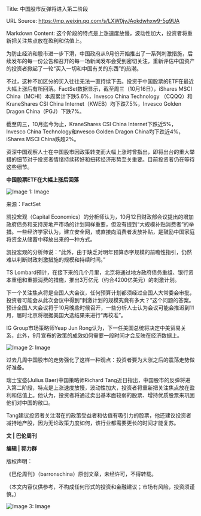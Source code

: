 Title: 中国股市反弹将进入第二阶段

URL Source: https://mp.weixin.qq.com/s/LXW0jyJAokdwhxw9-5g9UA

Markdown Content:
这个阶段的特点是上涨速度放慢，波动性加大，投资者将重新把关注焦点放在盈利和估值上。

为防止经济和股市进一步下滑，中国政府从9月份开始推出了一系列刺激措施，后续发布的每一份公告和召开的每一场新闻发布会受到密切关注，重新评估中国资产的投资者掀起了一轮“买入一切和中国有关的东西”的热潮。

不过，这种不加区分的买入往往无法一直持续下去。投资于中国股票的ETF在最近大幅上涨后有所回落。FactSet数据显示，截至周三（10月16日），iShares MSCI China（MCHI）本周累计下跌5.6%，Invesco China Technology （CQQQ）和KraneShares CSI China Internet（KWEB）均下跌7.5%，Invesco Golden Dragon China（PGJ）下跌7%。

截至周三，10月迄今为止，KraneShares CSI China Internet下跌近5%，Invesco China Technology和nvesco Golden Dragon China均下跌近4%，iShares MSCI China跌超2%。

资深中国观察人士在中国股市因政策转变而大幅上涨时曾指出，即将出台的重大举措的细节对于投资者情绪持续转好和扭转经济形势至关重要。目前投资者仍在等待这些细节。

**中国股票ETF在大幅上涨后回落**

![Image 1: Image](https://mmbiz.qpic.cn/mmbiz_png/CvWbvSuybEp9pO0XPCpdpxaXgU6DhMeO3qTrUNFkRbZqvU3xXJZDgck0GBb6XSCOUbD1CVtV9IKGWLVicKhqWSw/640?wx_fmt=png&from=appmsg&tp=webp&wxfrom=5&wx_lazy=1&wx_co=1)

来源：FactSet

凯投宏观（Capital Economics）的分析师认为，10月12日财政部会议提出的增加政府债务和支持房地产市场的计划同样重要，但没有提到“大规模补贴消费者”的举措。一些经济学家认为，建立安全网，或直接向消费者发放补贴，是鼓励中国家庭将资金从储蓄中释放出来的一种方式。

凯投宏观的分析师说：“此外，由于缺乏对明年预算赤字规模的前瞻性指引，仍然难以判断财政刺激措施的规模和持续时间。”

TS Lombard预计，在接下来的几个月里，北京将通过地方政府债务重组、银行资本重组和重振消费的措施，推出3万亿元（约合4200亿美元）的刺激计划。

下一个关注焦点将是全国人大会议，任何预算计划都须经过全国人大常委会审批，投资者可能会从此次会议中得到“刺激计划的规模究竟有多大？”这个问题的答案。预计全国人大会议将于10月晚些时候召开，一些分析人士认为会议可能会推迟到11月，届时北京将根据美国大选结果来进行“再校准”。

IG Group市场策略师Yeap Jun Rong认为，下一任美国总统将决定中美贸易关系，此外，9月宣布的政策的成效如何需要一段时间才会反映在经济数据上。

![Image 2: Image](https://mmbiz.qpic.cn/mmbiz_png/CvWbvSuybEp9pO0XPCpdpxaXgU6DhMeOjwWnTicTYdBjvhepr9a8AWGm5n2kyop5oydc9ddibzxa6aRqNpfGErgw/640?wx_fmt=png&from=appmsg)

过去几周中国股市的走势强化了这样一种观点：投资者要为大涨之后的震荡走势做好准备。

瑞士宝盛(Julius Baer)中国策略师Richard Tang近日指出，中国股市的反弹将进入第二阶段，特点是上涨速度放慢，波动性加大，投资者将重新把关注焦点放在盈利和估值上。他认为，投资者将通过卖出基本面较弱的股票、增持优质股票来巩固他们对中国的敞口。

Tang建议投资者关注潜在的政策受益者和估值有吸引力的股票，他还建议投资者减持地产股，因为无论政策力度如何，该行业都需要更长的时间才能复苏。

**文 | 巴伦周刊**

**编辑 | 郭力群**

版权声明：

《巴伦周刊》（barronschina）原创文章，未经许可，不得转载。

（本文内容仅供参考，不构成任何形式的投资和金融建议；市场有风险，投资须谨慎。）

![Image 3: Image](https://mmbiz.qpic.cn/mmbiz_jpg/5h5qLYvibLEOzB6d7JVibtjF5scnTEaFkibrNPXNx1mJQWGiaSd1Hicpso4f1xwC4sx9jB3anOMicn71foPPWQ9dzMjQ/640?wx_fmt=jpeg)
